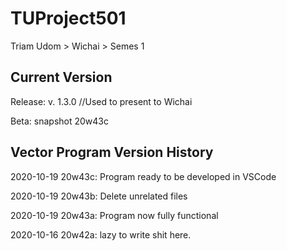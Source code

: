 # TUProject501

Triam Udom > Wichai > Semes 1

## Current Version

  Release: v. 1.3.0 //Used to present to Wichai
  
  Beta: snapshot 20w43c
  
## Vector Program Version History

  2020-10-19 20w43c: Program ready to be developed in VSCode

  2020-10-19 20w43b: Delete unrelated files

  2020-10-19 20w43a: Program now fully functional
  
  2020-10-16 20w42a: lazy to write shit here.
